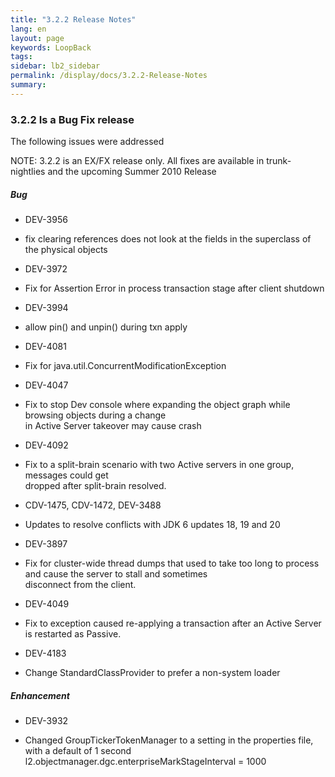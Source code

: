 ```yaml
---
title: "3.2.2 Release Notes"
lang: en
layout: page
keywords: LoopBack
tags:
sidebar: lb2_sidebar
permalink: /display/docs/3.2.2-Release-Notes
summary:
---
```


### 3.2.2 Is a Bug Fix release

The following issues were addressed

NOTE: 3.2.2 is an EX/FX release only. All fixes are available in trunk-nightlies and the upcoming Summer 2010 Release

##### Bug

*   DEV-3956

*   fix clearing references does not look at the fields in the superclass of the physical objects

*   DEV-3972

*   Fix for Assertion Error in process transaction stage after client shutdown

*   DEV-3994

*   allow pin() and unpin() during txn apply

*   DEV-4081

*   Fix for java.util.ConcurrentModificationException

*   DEV-4047

*   Fix to stop Dev console where expanding the object graph while browsing objects during a change  
    in Active Server takeover may cause crash

*   DEV-4092

*   Fix to a split-brain scenario with two Active servers in one group, messages could get  
    dropped after split-brain resolved.

*   CDV-1475, CDV-1472, DEV-3488

*   Updates to resolve conflicts with JDK 6 updates 18, 19 and 20

*   DEV-3897

*   Fix for cluster-wide thread dumps that used to take too long to process and cause the server to stall and sometimes  
    disconnect from the client.

*   DEV-4049

*   Fix to exception caused re-applying a transaction after an Active Server is restarted as Passive.

*   DEV-4183

*   Change StandardClassProvider to prefer a non-system loader

##### Enhancement

*   DEV-3932

*   Changed GroupTickerTokenManager to a setting in the properties file, with a default of 1 second  
    l2.objectmanager.dgc.enterpriseMarkStageInterval = 1000